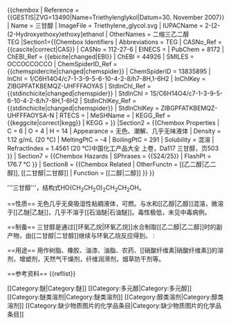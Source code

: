 {{chembox
| Reference = <ref name="GESTIS">{{GESTIS|ZVG=13490|Name=Triethylenglykol|Datum=30. November 2007}}</ref>
| Name = 三甘醇
| ImageFile = Triethylene_glycol.svg
| IUPACName = 2-[2-(2-Hydroxyethoxy)ethoxy]ethanol
| OtherNames = 二缩三乙二醇<br />TEG
|Section1={{Chembox Identifiers
| Abbreviations = TEG
| CASNo_Ref = {{cascite|correct|CAS}}
| CASNo = 112-27-6
| EINECS =
| PubChem = 8172
| ChEBI_Ref = {{ebicite|changed|EBI}} 
| ChEBI = 44926
| SMILES = OCCOCCOCCO
| ChemSpiderID_Ref = {{chemspidercite|changed|chemspider}}
| ChemSpiderID = 13835895
| InChI = 1/C6H14O4/c7-1-3-9-5-6-10-4-2-8/h7-8H,1-6H2
| InChIKey = ZIBGPFATKBEMQZ-UHFFFAOYAS
| StdInChI_Ref = {{stdinchicite|changed|chemspider}}
| StdInChI = 1S/C6H14O4/c7-1-3-9-5-6-10-4-2-8/h7-8H,1-6H2
| StdInChIKey_Ref = {{stdinchicite|changed|chemspider}}
| StdInChIKey = ZIBGPFATKBEMQZ-UHFFFAOYSA-N
| RTECS =
| MeSHName =
| KEGG_Ref = {{keggcite|correct|kegg}}
| KEGG =
 }}
|Section2 = {{Chembox Properties
|   C = 6 | O = 4 | H = 14
|   Appearance = 无色、潮解、几乎无味液体
|   Density = 1.12 g/mL (20 °C)
|   MeltingPtC = -4
|   BoilingPtC = 291
|   Solubility = 混溶
|   RefractIndex = 1.4561 (20 °C)<ref name="zghg">中国化工产品大全 上卷，Da117 三甘醇，页503</ref>
  }}
| Section7 = {{Chembox Hazards
|   SPhrases = {{S24/25}}
|   FlashPt = 176.7 °C<ref name="zghg" />
  }}
| Section8 = {{Chembox Related
|   OtherFunctn =  [[乙二醇|乙二醇]], [[二甘醇|二甘醇]]
|   Function = [[二醇|二醇]]
  }}
}}

'''三甘醇'''，结构式HO(CH<sub>2</sub>CH<sub>2</sub>O)<sub>2</sub>CH<sub>2</sub>CH<sub>2</sub>OH。

==性质==
无色几乎无臭吸湿性粘稠液体，可燃。与水和[[乙醇|乙醇]]混溶，微溶于[[乙醚|乙醚]]，几乎不溶于[[石油醚|石油醚]]。毒性极低，未见中毒病例。<ref name="zghg" />

==制备==
三甘醇是通过[[环氧乙烷|环氧乙烷]]水合制取[[乙二醇|乙二醇]]时的副产物，由[[二甘醇|二甘醇]]继续与环氧乙烷反应得到。
:<math>\ H_2C(O)CH_2+HOCH_2CH_2OCH_2CH_2OH\rightarrow </math><math>\ HOCH_2CH_2OCH_2CH_2OCH_2CH_2OH</math>

==用途==
用作树脂、橡胶、油漆、油脂、农药、[[硝酸纤维素|硝酸纤维素]]的溶剂，增塑剂，天然气干燥剂，纤维润滑剂，烟草防干剂等。

==参考资料==
{{reflist}}

[[Category:醚|Category:醚]]
[[Category:多元醇|Category:多元醇]]
[[Category:醚类溶剂|Category:醚类溶剂]]
[[Category:醇类溶剂|Category:醇类溶剂]]
[[Category:缺少物质图片的化学品条目|Category:缺少物质图片的化学品条目]]